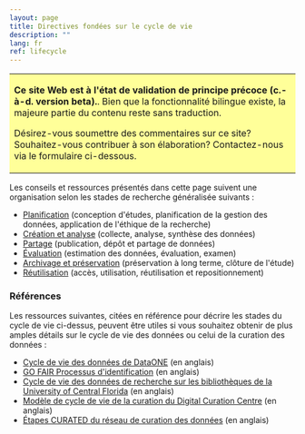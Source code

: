 ```yaml
---
layout: page
title: Directives fondées sur le cycle de vie
description: ""
lang: fr
ref: lifecycle
---
```


<table style="background-color: #ffff99;">
<tbody>
<tr>
<td>
<p><b>Ce site Web est à l'état de validation de principe précoce (c.-à-d. version beta).</b>. Bien que la fonctionnalité bilingue existe, la majeure partie du contenu reste sans traduction.</p>
<p>Désirez-vous soumettre des commentaires sur ce site? Souhaitez-vous contribuer à son élaboration? Contactez-nous via le formulaire ci-dessous.</p>
</td>
</tr>
</tbody>
</table>

Les conseils et ressources présentés dans cette page suivent une organisation selon les stades de recherche généralisée suivants :

* [Planification](planification) (conception d'études, planification de la gestion des données, application de l'éthique de la recherche)
* [Création et analyse](creation-et-analyse) (collecte, analyse, synthèse des données)
* [Partage](partage) (publication, dépôt et partage de données)
* [Évaluation](evaluation) (estimation des données, évaluation, examen)
* [Archivage et préservation](archivage-et-preservation) (préservation à long terme, clôture de l'étude)
* [Réutilisation](reutilisation) (accès, utilisation, réutilisation et repositionnement)

### Références

Les ressources suivantes, citées en référence pour décrire les stades du cycle de vie ci-dessus, peuvent être utiles si vous souhaitez obtenir de plus amples détails sur le cycle de vie des données ou celui de la curation des données :

- [Cycle de vie des données de DataONE](https://old.dataone.org/data-life-cycle) (en anglais)
- [GO FAIR Processus d'identification](https://www.go-fair.org/fair-principles/fairification-process/) (en anglais)
- [Cycle de vie des données de recherche sur les bibliothèques de la University of Central Florida](https://library.ucf.edu/about/departments/scholarly-communication/overview-research-lifecycle/) (en anglais)
- [Modèle de cycle de vie de la curation du Digital Curation Centre](https://www.dcc.ac.uk/guidance/curation-lifecycle-model) (en anglais)
- [Étapes CURATED du réseau de curation des données](https://datacurationnetwork.org/resources/) (en anglais)


